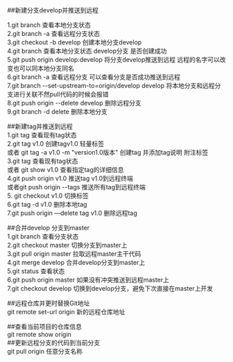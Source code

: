 ##新建分支develop并推送到远程

1.git branch 查看本地分支状态  
2.git branch -a 查看远程分支状态  
3.git checkout -b develop 创建本地分支develop  
4.git branch 查看本地分支状态 develop分支 是否创建成功  
5.git push origin develop:develop 将分支develop推送到远程 远程的名字可以改变也可以同本地分支同名  
6.git branch -a 查看远程分支 可以查看分支是否成功推送到远程  
7.git branch --set-upstream-to=origin/develop develop 将本地分支和远程分支进行关联不然pull代码的时候会报错  
8.git push origin --delete develop 删除远程分支  
9.git branch -d delete 删除本地分支  

##新建tag并推送到远程  
1.git tag 查看现有tag状态  
2.git tag v1.0 创建tagv1.0  轻量标签  
或者 git tag -a v1.0 -m "version1.0版本" 创建tag 并添加tag说明  附注标签  
3.git tag 查看现有tag状态  
或者 git show v1.0 查看指定tag的详细信息  
4.git push origin v1.0 推送tag v1.0到远程终端  
或者git push origin --tags 推送所有tag到远程终端  
5. git checkout v1.0 切换标签  
6.git tag -d v1.0 删除本地tag    
7.git push origin —delete tag v1.0 删除远程tag  

##合并develop 分支到master  
1.git branch 查看分支状态  
2.git checkout master 切换分支到master上  
3.git pull origin master 拉取远程master主干代码  
4.git merge develop 合并develop分支到master上  
5.git status 查看状态  
6.git push origin master 如果没有冲突推送到远程master上  
7.git checkout develop 切换到develop分支，避免下次直接在master上开发  

##远程仓库并更时替换Git地址  
git remote set-url origin 新的远程仓库地址  

##查看当前项目的仓库信息  
git remote show origin  
##更新远程分支的代码到当前分支  
git pull origin 任意分支名称  
